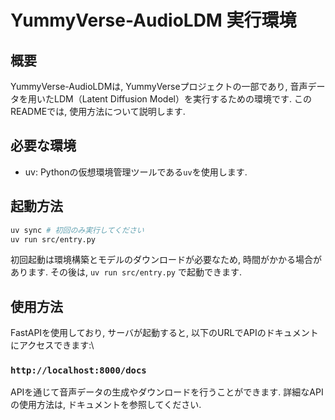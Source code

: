 # YummyVerse-AudioLDM 実行環境

## 概要
YummyVerse-AudioLDMは, YummyVerseプロジェクトの一部であり, 音声データを用いたLDM（Latent Diffusion Model）を実行するための環境です. このREADMEでは, 使用方法について説明します.

## 必要な環境
- uv: Pythonの仮想環境管理ツールである`uv`を使用します.

## 起動方法
```bash
uv sync # 初回のみ実行してください
uv run src/entry.py
```
初回起動は環境構築とモデルのダウンロードが必要なため, 時間がかかる場合があります. その後は, `uv run src/entry.py` で起動できます.

## 使用方法
FastAPIを使用しており, サーバが起動すると, 以下のURLでAPIのドキュメントにアクセスできます:\

### `http://localhost:8000/docs`

APIを通じて音声データの生成やダウンロードを行うことができます. 詳細なAPIの使用方法は, ドキュメントを参照してください.
